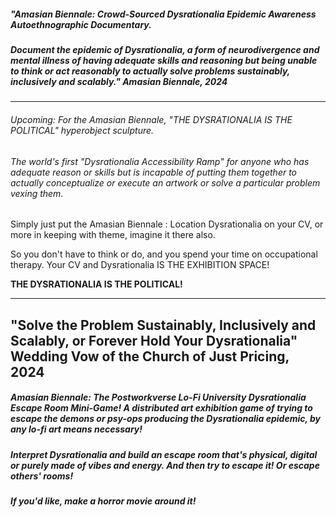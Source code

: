 
##### "Amasian Biennale: Crowd-Sourced Dysrationalia Epidemic Awareness Autoethnographic Documentary.

##### Document the epidemic of Dysrationalia, a form of neurodivergence and mental illness of having adequate skills and reasoning but being unable to think or act reasonably to actually solve problems sustainably, inclusively and scalably." Amasian Biennale, 2024

----
###### Upcoming: For the Amasian Biennale, "THE DYSRATIONALIA IS THE POLITICAL" hyperobject sculpture. 

###### The world's first "Dysrationalia Accessibility Ramp" for anyone who has adequate reason or skills but is incapable of putting them together to actually conceptualize or execute an artwork or solve a particular problem vexing them.

Simply just put the Amasian Biennale : Location Dysrationalia on your CV, or more in keeping with theme, imagine it there also.

So you don't have to think or do, and you spend your time on occupational therapy. Your CV and Dysrationalia IS THE EXHIBITION SPACE! 

**THE DYSRATIONALIA IS THE POLITICAL!**

----

## "Solve the Problem Sustainably, Inclusively and Scalably, or Forever Hold Your Dysrationalia" Wedding Vow of the Church of Just Pricing, 2024



##### Amasian Biennale: The Postworkverse Lo-Fi University Dysrationalia Escape Room Mini-Game! A distributed art exhibition game of trying to escape the demons or psy-ops producing the Dysrationalia epidemic, by any lo-fi art means necessary! 

##### Interpret Dysrationalia and build an escape room that's physical, digital or purely made of vibes and energy. And then try to escape it! Or escape others' rooms!

##### If you'd like, make a horror movie around it!






















